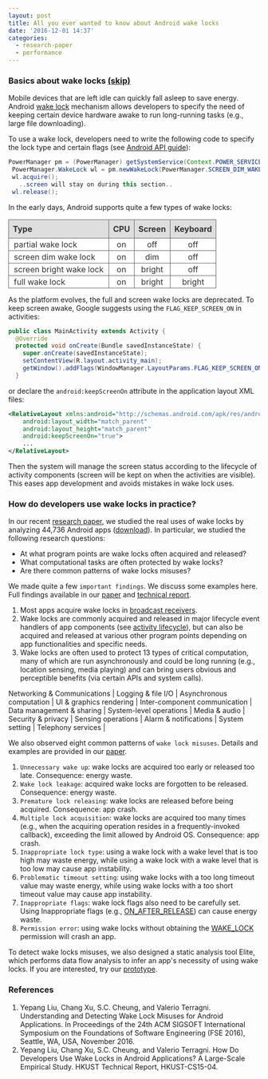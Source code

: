```yaml
---
layout: post
title: All you ever wanted to know about Android wake locks
date: '2016-12-01 14:37'
categories:
  - research-paper
  - performance
---
```


<style>
table {
	color:#333333;
	border-width: 1px;
	border-color: #666666;
	border-collapse: collapse;
  margin-bottom: 10px;
}
th {
	border-width: 1px;
	padding: 8px;
	border-style: solid;
	border-color: #666666;
	background-color: #dedede;
}
td {
	border-width: 1px;
	padding-left: 10px;
  padding-right: 10px;
  padding-top: 2px;
  padding-bottom: 2px;
	border-style: solid;
	border-color: #666666;
	background-color: #ffffff;
}
</style>
### Basics about wake locks [(skip)](#header2)
Mobile devices that are left idle can quickly fall asleep to save energy. Android [wake lock](https://developer.android.com/reference/android/os/PowerManager.html) mechanism allows developers to specify the need of keeping certain device hardware awake to run long-running tasks (e.g., large file downloading).

To use a wake lock, developers need to write the following code to specify the lock type and certain flags (see [Android API guide](https://developer.android.com/reference/android/os/PowerManager.html)):

```java
PowerManager pm = (PowerManager) getSystemService(Context.POWER_SERVICE);
 PowerManager.WakeLock wl = pm.newWakeLock(PowerManager.SCREEN_DIM_WAKE_LOCK, "My Tag");
 wl.acquire();
   ..screen will stay on during this section..
 wl.release();
```

In the early days, Android supports quite a few types of wake locks:

| Type                    | CPU | Screen | Keyboard |
|:------------------------|:---:|:------:|:--------:|
| partial wake lock       | on  |  off   |   off    |
| screen dim wake lock    | on  |  dim   |   off    |
| screen bright wake lock | on  | bright |   off    |
| full wake lock          | on  | bright |  bright  |

As the platform evolves, the full and screen wake locks are deprecated. To keep screen awake, Google suggests using the `FLAG_KEEP_SCREEN_ON` in activities:

```java
public class MainActivity extends Activity {
  @Override
  protected void onCreate(Bundle savedInstanceState) {
    super.onCreate(savedInstanceState);
    setContentView(R.layout.activity_main);
    getWindow().addFlags(WindowManager.LayoutParams.FLAG_KEEP_SCREEN_ON);
  }
```

or declare the `android:keepScreenOn` attribute in the application layout XML files:

```xml
<RelativeLayout xmlns:android="http://schemas.android.com/apk/res/android"
    android:layout_width="match_parent"
    android:layout_height="match_parent"
    android:keepScreenOn="true">
    ...
</RelativeLayout>
```
<a name="header2"></a>
Then the system will manage the screen status according to the lifecycle of activity components (screen will be kept on when the activities are visible). This eases app development and avoids mistakes in wake lock uses.

### How do developers use wake locks in practice?
In our recent [research paper](http://sccpu2.cse.ust.hk/andrewust/files/FSE2016.pdf), we studied the real uses of wake locks by analyzing 44,736 Android apps \([download](http://sccpu2.cse.ust.hk/elite/downloadApks.html)\). In particular, we studied the following research questions:

- At what program points are wake locks often acquired and released?
- What computational tasks are often protected by wake locks?
- Are there common patterns of wake locks misuses?

We made quite a few `important findings`. We discuss some examples here. Full findings available in our [paper](http://sccpu2.cse.ust.hk/andrewust/files/FSE2016.pdf) and [technical report](http://repository.ust.hk/ir/bitstream/1783.1-81288/1/wakelock_TR15.pdf).

1. Most apps acquire wake locks in [broadcast receivers](https://developer.android.com/reference/android/content/BroadcastReceiver.html).
2. Wake locks are commonly acquired and released in major lifecycle event handlers of app components \(see [activity lifecycle](https://developer.android.com/guide/components/activities.html)\), but can also be acquired and released at various other program points depending on app functionalities and specific needs.
3. Wake locks are often used to protect 13 types of critical computation, many of which are run asynchronously and could be long running (e.g., location sensing, media playing) and can bring users obvious and perceptible benefits (via certain APIs and system calls).

Networking & Communications | Logging & file I/O            | Asynchronous computation  |
UI & graphics rendering     | Inter-component communication | Data management & sharing |
System-level operations     | Media & audio                 | Security & privacy        |
Sensing operations          | Alarm & notifications         | System setting            |
Telephony services          |

We also observed eight common patterns of `wake lock misuses`. Details and examples are provided in our [paper](http://sccpu2.cse.ust.hk/andrewust/files/FSE2016.pdf).

1. `Unnecessary wake up`: wake locks are acquired too early or released too late. Consequence: energy waste.
2. `Wake lock leakage`: acquired wake locks are forgotten to be released. Consequence: energy waste.
3. `Premature lock releasing`: wake locks are released before being acquired. Consequence: app crash.
4. `Multiple lock acquisition`: wake locks are acquired too many times (e.g., when the acquiring operation resides in a frequently-invoked callback), exceeding the limit allowed by Android OS. Consequence: app crash.
5. `Inappropriate lock type`: using a wake lock with a wake level that is too high may waste energy, while using a wake lock with a wake level that is too low may cause app instability.
6. `Problematic timeout setting`: using wake locks with a too long timeout value may waste energy, while using wake locks with a too short timeout value may cause app instability.
7. `Inappropriate flags`: wake lock flags also need to be carefully set. Using Inappropriate flags \(e.g., [ON_AFTER_RELEASE](https://developer.android.com/reference/android/os/PowerManager.html#ON_AFTER_RELEASE)\) can cause energy waste.
8. `Permission error`: using wake locks without obtaining the [WAKE_LOCK](https://developer.android.com/reference/android/Manifest.permission.html#WAKE_LOCK) permission will crash an app.

To detect wake locks misuses, we also designed a static analysis tool Elite, which performs data flow analysis to infer an app's necessity of using wake locks. If you are interested, try our [prototype](http://sccpu2.cse.ust.hk/elite/tool.html).

### References
1. Yepang Liu, Chang Xu, S.C. Cheung, and Valerio Terragni. Understanding and Detecting Wake Lock Misuses for Android Applications. In Proceedings of the 24th ACM SIGSOFT International Symposium on the Foundations of Software Engineering (FSE 2016), Seattle, WA, USA, November 2016.
2. Yepang Liu, Chang Xu, S.C. Cheung, and Valerio Terragni. How Do Developers Use Wake Locks in Android Applications? A Large-Scale Empirical Study. HKUST Technical Report, HKUST-CS15-04.
